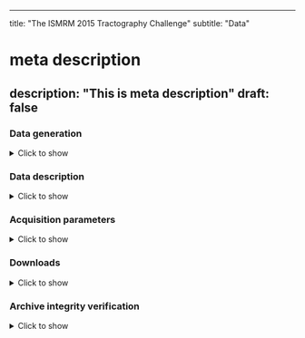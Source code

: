 
---
title: "The ISMRM 2015 Tractography Challenge"
subtitle: "Data"
# meta description
description: "This is meta description"
draft: false
---


### Data generation

<details>
  <summary>Click to show</summary>
  
   1. White matter bundles were manually segmentated from a HCP subject's tractogram based on definitions found in <a href="http://www.springer.com/medicine/neurology/book/978-3-642-20455-5" target="_blank">Diffusion Tensor Imaging, Introduction and Atlas</a>, which was written by challenge coorganizers Bram Stieltjes and Klaus Maier-Hein, as well as R.M. Brunner and F.B. Laun.

   2. The ISMRM 2015 Tractography challenge was based on an artificial phantom generated using the <a href="http://docs.mitk.org/2014.10/org_mitk_views_fiberfoxview.html" target="_blank">Fiberfox</a>, based on these 25 manually segmented bundles, which serve as ground truth models. They are used as **artificial fibers** to generate the raw diffusion MRI dataset, as described in the <a href="http://onlinelibrary.wiley.com/doi/10.1002/mrm.25045/abstract" target="_blank">Fiberfox paper</a> by Neher et al. Hence, this is just another way to generate a phantom dataset based on realistic looking streamline fibers. The aim was to create a realistic, clinical-style dataset that provided challenging bundles configurations.

<img src="/images/ismrm2015/data_creation_process.png" height="550px" style="display: block; margin: 0 auto">

</details>

### Data description

<details>
  <summary>Click to show</summary>

  The clinical-style challenge dataset consists of a 2mm isotropic diffusion acquisition, with 32 gradient directions, b-value=1000 s/mm<sup>2</sup>. It also contains one b=0 image and an optional b=0 volume, with reversed phase-encoding direction. Additionnaly, a T1-like image is provided.

<a href="/images/ismrm2015/dwi_fieldmap_t1_slice.png">
    <figure style="float:right">
        <img style="display:block; margin-left: auto; margin-right: auto; width: 100%;" 
             src="/images/ismrm2015/dwi_fieldmap_t1_slice.png">
        <figcaption>From left to right: DWI, fieldmap and T1.</figcaption>
    </figure>
</a>

 </details>


### Acquisition parameters

<details>
  <summary>Click to show</summary>

  The diffusion acquisition was simulated with the following parameters:

  - Phase direction: Y
  - No acceleration factor
  - No partial Fourier
  - TE = 108ms 
  - Dwell time = 1ms

** Important note about the Field Map: Please note that the same fieldmap is applied to all image volumes, regardless of head motion. This is a limitation of the current generation technique. In reality, the fieldmap should move with the head, but this is currently not the case in the simulated dataset.

</details>

### Downloads


<details>
  <summary>Click to show</summary>

All datasets refer to the same "subject". All files necessary to run the standalone scoring script -- config file, masks of the bundles (along with the ground-truth bundles) -- are available in the <a href="/ismrm2015/tools">Tools</a> tab.

- <a href="/data/ismrm2015/ISMRM_2015_Tracto_challenge_data_v1_1.zip">Basic dataset</a>. 
   - Updated on 2015-03-06.
   - Changes: new readme file. Contains the DWI, the field map, the T1 image and the gradients information.
   - md5: 6ab9c875709e73ab394a09aac66356ff
  
- <a href="/data/ismrm2015/ISMRM_2015_Tracto_challenge_data_with_reversed_phase_v1_0.zip">Dataset with additional, reversed-phase b=0</a>. 
   - Added on 2015-04-01. 
   - Contains the same datasets as the basic dataset, with an additional B=0 image, with the reversed phase-encoding direction. 
   - md5: a08671a9e302d84af18bd391d70cb671
  
- Ground truth bundles: <a href="/data/ismrm2015/ISMRM_2015_Tracto_challenge_ground_truth_bundles_VTK_v2.zip">VTK format</a>.
    - The 25 basic ground truth bundles. 
    - IMPORTANT NOTE: Data format managing was not very well defined in 2015. A lot of effort was made to ensure that data would be readable by any software. Yet, things have evolved. As of 08.2022, the standalone tool has been updated. The code is now in python3, and tractograms are loaded through Dipy's Stateful Tractogram tools. Previous version of the code applied authomatic 0.5 shifts when loading files as trk, this is NOT done anymore. We have removed the .tck and .trk versions. Please use the safer .fib version (VTK files). These files are easily loadable through Dipy / Scilpy, the two libraries we use.
    - md5: d5696ef555d669c1cfd341c0713c6ff4.
  
- <a href="/data/ismrm2015/ISMRM_2015_Tracto_challenge_ground_truth_dwi_v2.zip">Ground truth, artifact-free DWI</a>.
    - The ground truth Diffusion Weighted Image, without any artifact. Includes the gradients information. 
    - Was updated on 2015-07-20. 
    - md5: 2bfc6b19136f10e8ee10079fa0c53274
  
- <a href="/data/ismrm2015/FilesForSimulation_v1.zip">Files used to generate Ground Truth DWI</a>. 
    - The files of this archive can be used with  <a href="http://docs.mitk.org/nightly/org_mitk_views_fiberfoxview.html" target="_blank">Fiberfox</a> to generate the ground truth DWI datasets. See included Readme file for more information. 
    - Was added on 2015-07-20. 
    - md5: c7c874a28dc24773afcbc5afa6293257

  [comment]: <> (md5 TCK: 1fee5fb38db7fcf924984add25d2b370. TRK: 4efe8b07a9cc5cbbd96227ca255ccd5a)
</details>

### Archive integrity verification

<details>
  <summary>Click to show</summary>

You can check the integrity of your download by computing the MD5 checksum of the downloaded archive. Instructions on how to do so:

- <a href="https://help.ubuntu.com/community/HowToMD5SUM" target="_blank">Linux</a>
- <a href="http://osxdaily.com/2009/10/13/check-md5-hash-on-your-mac/" target="_blank">OS X</a>
- <a href="http://superuser.com/questions/89191/looking-for-md5-utility-that-integrates-to-windows" target="_blank">Windows</a>

The value you should get for each download is written after the download link, in the Downloads section.

</details>

